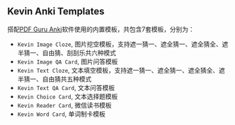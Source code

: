 ## Kevin Anki Templates

搭配[PDF Guru Anki](https://guru.kevin2li.top/)软件使用的内置模板，共包含7套模板，分别为：
- `Kevin Image Cloze`, 图片挖空模板，支持遮一猜一、遮全猜一、遮全猜全、遮半猜一、自由猜、刮刮乐共六种模式
- `Kevin Image QA Card`, 图片问答模板
- `Kevin Text Cloze`, 文本填空模板，支持遮一猜一、遮全猜一、遮全猜全、遮半猜一、自由猜共五种模式
- `Kevin Text QA Card`, 文本问答模板
- `Kevin Choice Card`, 文本选择题模板
- `Kevin Reader Card`, 微信读书模板
- `Kevin Word Card`, 单词制卡模板

